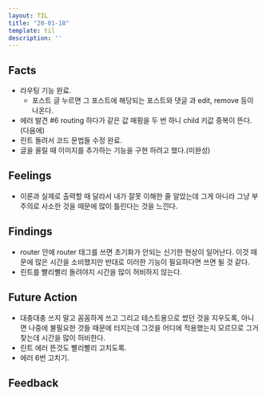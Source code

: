 ```yaml
---
layout: TIL
title: "20-01-18"
template: til
description: ''
---
```


## Facts

- 라우팅 기능 완료.
  - 포스트 글 누르면 그 포스트에 해당되는 포스트와 댓글 과 edit, remove 등이 나온다.
- 에러 발견 #6 routing 하다가 같은 값 매핑을 두 번 하니 child 키값 중복이 뜬다. (다음에)
- 린트 돌려서 코드 문법들 수정 완료.
- 글을 올릴 때 이미지를 추가하는 기능을 구현 하려고 했다.(미완성)

## Feelings

- 이론과 실제로 출력할 때 달라서 내가 잘못 이해한 줄 알았는데 그게 아니라 그냥 부주의로 사소한 것을 때문에 많이 틀린다는 것을 느낀다.

## Findings

- router 안에 router 태그를 쓰면 초기화가 안되는 신기한 현상이 일어난다. 이것 때문에 많은 시간을 소비했지만 반대로 이러한 기능이 필요하다면 쓰면 될 것 같다.
- 린트를 빨리빨리 돌려야지 시간을 많이 허비하지 않는다.

## Future Action

- 대충대충 쓰지 말고 꼼꼼하게 쓰고 그리고 테스트용으로 썼던 것을 지우도록, 아니면 나중에 불필요한 것들 때문에 터지는데 그것을 어디에 적용했는지 모르므로 그거 찾는데 시간을 많이 허비한다.
- 린트 에러 뜬것도 빨리빨리 고치도록.
- 에러 6번 고치기.

## Feedback
